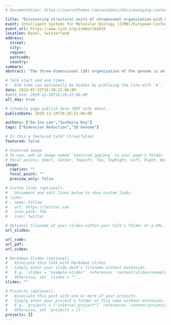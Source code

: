 ```yaml
---
# Documentation: https://sourcethemes.com/academic/docs/managing-content/

title: "Discovering structural units of chromosomal organization with matrix factorization and graph regularization"
event: Intelligent Systems for Molecular Biology (ISMB)/European Conference on Computational Biology (EECB)
event_url: https://www.iscb.org/ismbeccb2019
location: Basel, Switzerland
address:
  street:
  city:
  region:
  postcode:
  country:
summary:
abstract: "The three-dimensional (3D) organization of the genome is an important layer of regulation in developmental, disease, and evolutionary processes. Hi-C is a high-throughput chromosome conformation capture (3C) assay used to study the 3D genome by measuring pairwise interactions of genomic loci.  Analysis of Hi-C data has shown that the genome is organized into higher-order organizational units such as compartments and topologically associating domains (TADs). Recent comparisons of TAD-finding methods found them to be unstable to different resolutions and sparsity levels of Hi-C data, suggesting the need for more robust methods. We present GRiNCH, a graph-regularized Non-negative Matrix Factorization (NMF) approach to identifying organizational units of chromosomes from Hi-C data. GRiNCH uses graph regularization to encourage neighboring genomic regions to belong to the same low-dimensional space. GRiNCH can recover TAD-like clusters which are significantly enriched in architectural protein binding in the boundaries and are more stable to sparse and low-depth Hi-C datasets than existing methods. Finally, GRiNCH can use the low-dimensional NMF factors to impute missing interaction counts and offer a smoothed Hi-C matrix. Taken together, GRiNCH offers a promising approach to identifying biologically meaningful structural domains of the genome."

# Talk start and end times.
#   End time can optionally be hidden by prefixing the line with `#`.
date: 2019-07-22T16:20:22-06:00
#date_end: 2019-12-10T16:20:22-06:00
all_day: true

# Schedule page publish date (NOT talk date).
publishDate: 2019-12-10T16:20:22-06:00

authors: ["Da-Inn Lee","Sushmita Roy"]
tags: ["Dimension Reduction","3D Genome"]

# Is this a featured talk? (true/false)
featured: false

# Featured image
# To use, add an image named `featured.jpg/png` to your page's folder. 
# Focal points: Smart, Center, TopLeft, Top, TopRight, Left, Right, BottomLeft, Bottom, BottomRight.
image:
  caption: ""
  focal_point: ""
  preview_only: false

# Custom links (optional).
#   Uncomment and edit lines below to show custom links.
# links:
# - name: Follow
#   url: https://twitter.com
#   icon_pack: fab
#   icon: twitter

# Optional filename of your slides within your talk's folder or a URL.
url_slides:

url_code:
url_pdf:
url_video:

# Markdown Slides (optional).
#   Associate this talk with Markdown slides.
#   Simply enter your slide deck's filename without extension.
#   E.g. `slides = "example-slides"` references `content/slides/example-slides.md`.
#   Otherwise, set `slides = ""`.
slides: ""

# Projects (optional).
#   Associate this post with one or more of your projects.
#   Simply enter your project's folder or file name without extension.
#   E.g. `projects = ["internal-project"]` references `content/project/deep-learning/index.md`.
#   Otherwise, set `projects = []`.
projects: []
---
```

